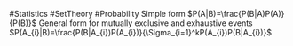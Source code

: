 #Statistics #SetTheory #Probability 
Simple form
$P(A|B)=\frac{P(B|A)P(A)}{P(B)}$
General form for mutually exclusive and exhaustive events
$P(A_{i}|B)=\frac{P(B|A_{i})P(A_{i})}{\Sigma_{i=1}^kP(A_{i})P(B|A_{i})}$ 